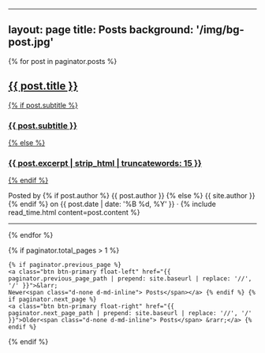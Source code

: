 --- 
layout: page 
title: Posts 
background: '/img/bg-post.jpg'
 --- 
 {% for post in paginator.posts %}

<article class="post-preview">
    <a href="{{ post.url | prepend: site.baseurl | replace: '//', '/' }}">
        <h2 class="post-title">{{ post.title }}</h2>
        {% if post.subtitle %}
        <h3 class="post-subtitle">{{ post.subtitle }}</h3>
        {% else %}
        <h3 class="post-subtitle">{{ post.excerpt | strip_html | truncatewords: 15 }}</h3>
        {% endif %}
    </a>
    <p class="post-meta">Posted by {% if post.author %} {{ post.author }} {% else %} {{ site.author }} {% endif %} on {{ post.date | date: '%B %d, %Y' }} &middot; {% include read_time.html content=post.content %}
    </p>
</article>

<hr> {% endfor %}

<!-- Pager -->
{% if paginator.total_pages > 1 %}

<div class="clearfix">

    {% if paginator.previous_page %}
    <a class="btn btn-primary float-left" href="{{ paginator.previous_page_path | prepend: site.baseurl | replace: '//', '/' }}">&larr;
    Newer<span class="d-none d-md-inline"> Posts</span></a> {% endif %} {% if paginator.next_page %}
    <a class="btn btn-primary float-right" href="{{ paginator.next_page_path | prepend: site.baseurl | replace: '//', '/' }}">Older<span class="d-none d-md-inline"> Posts</span> &rarr;</a> {% endif %}

</div>

{% endif %}